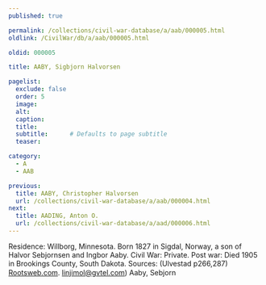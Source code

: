 ```yaml
---
published: true

permalink: /collections/civil-war-database/a/aab/000005.html
oldlink: /CivilWar/db/a/aab/000005.html

oldid: 000005

title: AABY, Sigbjorn Halvorsen

pagelist:
  exclude: false
  order: 5
  image: 
  alt:
  caption:
  title:
  subtitle:      # Defaults to page subtitle
  teaser:

category: 
  - A 
  - AAB

previous:
  title: AABY, Christopher Halvorsen
  url: /collections/civil-war-database/a/aab/000004.html  
next:
  title: AADING, Anton O.
  url: /collections/civil-war-database/a/aad/000006.html   
---
```

Residence: Willborg, Minnesota. Born 1827 in Sigdal, Norway, a son of Halvor Sebjornsen and Ingbor Aaby. Civil War: Private. Post war: Died 1905 in Brookings County, South Dakota. Sources: (Ulvestad p266,287) [Rootsweb.com](http://Rootsweb.com/). [linjimol@gvtel.com](mailto:linjimol@gvtel.com)) &#147;Aaby, Sebjorn&#148;